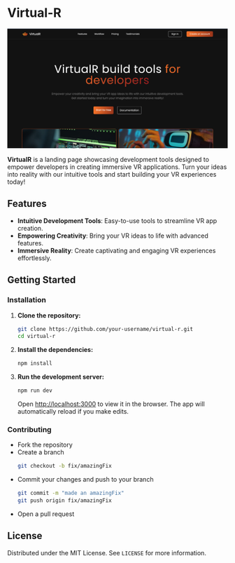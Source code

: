 # Virtual-R

[![Virtual-R](./public/virtualr.png)](https://virtualr-landing.vercel.app/)

**VirtualR** is a landing page showcasing development tools designed to empower developers in creating immersive VR applications. Turn your ideas into reality with our intuitive tools and start building your VR experiences today!

## Features

- **Intuitive Development Tools**: Easy-to-use tools to streamline VR app creation.
- **Empowering Creativity**: Bring your VR ideas to life with advanced features.
- **Immersive Reality**: Create captivating and engaging VR experiences effortlessly.

## Getting Started

### Installation

1. **Clone the repository:**

   ```bash
   git clone https://github.com/your-username/virtual-r.git
   cd virtual-r
   ```

2. **Install the dependencies:**

   ```bash
   npm install
   ```

3. **Run the development server:**
   ```bash
   npm run dev
   ```
   Open [http://localhost:3000](http://localhost:3000) to view it in the browser. The app will automatically reload if you make edits.

### Contributing

- Fork the repository
- Create a branch
  ```bash
  git checkout -b fix/amazingFix
  ```
- Commit your changes and push to your branch
  ```bash
  git commit -m "made an amazingFix"
  git push origin fix/amazingFix
  ```
- Open a pull request

## License

Distributed under the MIT License. See `LICENSE` for more information.
